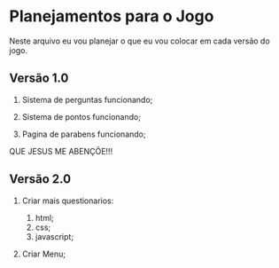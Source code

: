# Planejamentos para o Jogo

Neste arquivo eu vou planejar o que eu vou colocar
em cada versão do jogo.

## Versão 1.0

1. Sistema de perguntas funcionando;

2. Sistema de pontos funcionando;

3. Pagina de parabens funcionando;

QUE JESUS ME ABENÇÕE!!!        


## Versão 2.0

1. Criar mais questionarios:
    1. html;
    2. css;
    3. javascript;

2. Criar Menu; 
